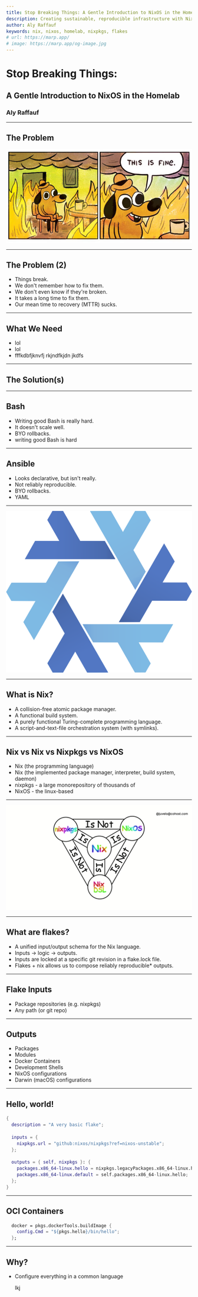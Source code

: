 ```yaml
---
title: Stop Breaking Things: A Gentle Introduction to NixOS in the Homelab
description: Creating sustainable, reproducible infrastructure with Nix.
author: Aly Raffauf
keywords: nix, nixos, homelab, nixpkgs, flakes
# url: https://marp.app/
# image: https://marp.app/og-image.jpg
---
```


# Stop Breaking Things:

## A Gentle Introduction to NixOS in the Homelab

### Aly Raffauf

---

## The Problem

![this is fine (room burning)](./img/thisisfine.png)

---

## The Problem (2)

- Things break.
- We don't remember how to fix them.
- We don't even know if they're broken.
- It takes a long time to fix them.
- Our mean time to recovery (MTTR) sucks.

---

## What We Need

- lol
- lol
- fffkdbfjknvfj rkjndfkjdn jkdfs

---

## The Solution(s)

---

## Bash

- Writing good Bash is really hard.
- It doesn't scale well.
- BYO rollbacks.
- writing good Bash is hard

---

## Ansible

- Looks declarative, but isn't really.
- Not reliably reproducible.
- BYO rollbacks.
- YAML

---

![nix logo](./img/nixlogo.png)

---

## What is Nix?

- A collision-free atomic package manager.
- A functional build system.
- A purely functional Turing-complete programming language.
- A script-and-text-file orchestration system (with symlinks).

---

## Nix vs Nix vs Nixpkgs vs NixOS

- Nix (the programming language)
- Nix (the implemented package manager, interpreter, build system, daemon)
- nixpkgs - a large monorepository of thousands of
- NixOS - the linux-based

---

![nixos vs nixpkgs vs nix](./img/nixpkgsisnotnixosisnotnix.png)

---

## What are flakes?

- A unified input/output schema for the Nix language.
- Inputs -> logic -> outputs.
- Inputs are locked at a specific git revision in a flake.lock file.
- Flakes + nix allows us to compose reliably reproducible\* outputs.

---

## Flake Inputs

- Package repositories (e.g. nixpkgs)
- Any path (or git repo)

---

## Outputs

- Packages
- Modules
- Docker Containers
- Development Shells
- NixOS configurations
- Darwin (macOS) configurations

---

## Hello, world!

```nix
{
  description = "A very basic flake";

  inputs = {
    nixpkgs.url = "github:nixos/nixpkgs?ref=nixos-unstable";
  };

  outputs = { self, nixpkgs }: {
    packages.x86_64-linux.hello = nixpkgs.legacyPackages.x86_64-linux.hello;
    packages.x86_64-linux.default = self.packages.x86_64-linux.hello;
  };
}
```

---

## OCI Containers

```nix
  docker = pkgs.dockerTools.buildImage {
    config.Cmd = "${pkgs.hello}/bin/hello";
  };
```

---

## Why?

- Configure everything in a common language

  lkj
